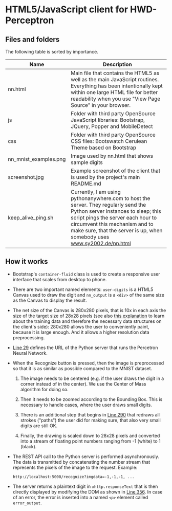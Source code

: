 HTML5/JavaScript client for HWD-Perceptron
==========================================

Files and folders
-----------------

The following table is sorted by importance.

|Name                  |Description
|----------------------|-------------------------------------------------------
|nn.html               |Main file that contains the HTML5 as well as the main JavaScript routines. Everything has been intentionally kept within one large HTML file for better readability when you use "View Page Source" in your browser.
|js                    |Folder with third party OpenSource JavaScript libraries: Bootstrap, JQuery, Popper and MobileDetect
|css                   |Folder with third party OpenSource CSS files: Bootswatch Cerulean Theme based on Bootstrap
|nn_mnist_examples.png |Image used by nn.html that shows sample digits
|screenshot.jpg        |Example screenshot of the client that is used by the project's main README.md
|keep_alive_ping.sh    |Currently, I am using pythonanywhere.com to host the server. They regularly send the Python server instances to sleep; this script pings the server each hour to circumvent this mechanism and to make sure, that the server is up, when somebody uses www.sy2002.de/nn.html

How it works
------------

* Bootstrap's `container-fluid` class is used to create a responsive user
  interface that scales from desktop to phone.

* There are two important named elements: `user-digits` is a HTML5 Canvas
  used to draw the digit and `nn_output` is a `<div>` of the same size as
  the Canvas to display the result.

* The net size of the Canvas is 280x280 pixels, that is 10x in each axis the
  size of the target size of 28x28 pixels (see also
  [this explanation](../server/training/#background-information) to learn
  about the training data and therefore the necessary data structures on
  the client's side): 280x280 allows the user to conveniently paint, because
  it is large enough. And it allows a higher resolution data preprocessing.

* [Line 29](nn.html#L29) defines the URL of the Python server that runs the
  Percetron Neural Network.

* When the Recognize button is pressed, then the image is preprocessed
  so that it is as similar as possible compared to the MNIST dataset.

  1. The image needs to be centered (e.g. if the user draws the
     digit in a corner instead of in the center). We use the Center of Mass
     algorithm for doing so.

  2. Then it needs to be zoomed according to the Bounding Box. This is
     necessary to handle cases, where the user draws small digits.

  3. There is an additional step that begins in [Line 290](nn.html#L290) that
     redraws all strokes ("paths") the user did for making sure, that also
     very small digits are still OK.

  4. Finally, the drawing is scaled down to 28x28 pixels and converted into
     a stream of floating point numbers ranging from -1 (white) to 1 (black).

* The REST API call to the Python server is performed asynchronously. The
  data is transmitted by concatenating the number stream that represents the
  pixels of the image to the request. Example:

  ```
  http://localhost:5000/recognize?imgdata=-1,-1,-1, ...
  ```

* The server returns a plaintext digit in `xhttp.responseText` that is then
  directly displayed by modifying the DOM as shown in
  [Line 356](nn.html#L356). In case of an error, the error is inserted into
  a named `<p>` element called `error_output`.
